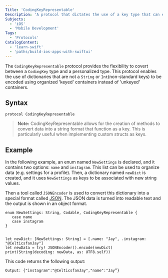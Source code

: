 ```yaml
---
Title: 'CodingKeyRepresentable'
Description: 'A protocol that dictates the use of a key type that can encode and decode from a KeyedContainer.'
Subjects:
  - 'iOS'
  - 'Mobile Development'
Tags:
  - 'Protocols'
CatalogContent:
  - 'learn-swift'
  - 'paths/build-ios-apps-with-swiftui'
---
```


The `CodingKeyRepresentable` protocol provides the flexibility to covert between a `CodingKey` type and a personalized type. This protocol enables the use of dictionaries that are not a `String` or `Int`(non-standard keys) to be encoded using organized 'keyed' containers instead of 'unkeyed' containers.

## Syntax

```pseudo
protocol CodingKeyRepresentable
```

> **Note:** CodingKeyRepresentable allows for the creation of methods to convert data into a string format that function as a key. This is particularly useful when implementing custom structs as keys.

## Example

In the following example, an enum named `NewSettings` is declared, and it contains two options: `name` and `instagram`. This list can be used to organize data (e.g. settings for a profile). Then, a dictionary named `newDict` is created, and it uses `NewSettings` as keys to be associated with new string values.

Then a tool called `JSONEncoder` is used to convert this dictionary into a special format called [JSON](https://www.codecademy.com/resources/docs/general/json). The JSON data is turned into readable text and the output is shown in an object format.

```
enum NewSettings: String, Codable, CodingKeyRepresentable {
   case name
   case instagram
}


let newDict: [NewSettings: String] = [.name: "Jay", .instagram: "@CelticsfanJay"]
let newData = try! JSONEncoder().encode(newDict)
print(String(decoding: newData, as: UTF8.self))
```

This code returns the following output:

```
Output: {"instagram":"@CelticsfanJay","name":"Jay”}
```
